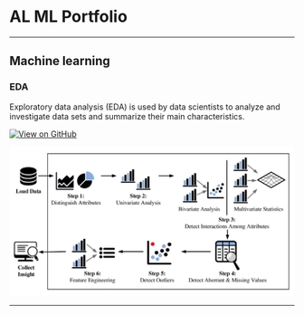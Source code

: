 # AL ML Portfolio
---
## Machine learning

### EDA

Exploratory data analysis (EDA) is used by data scientists to analyze and investigate data sets and summarize their main characteristics.

[![View on GitHub](https://img.shields.io/badge/GitHub-View_on_GitHub-blue?logo=GitHub)](https://github.com/zeeamber/EDA)

<center><img src="assets/img/eda.png"/></center>

---
